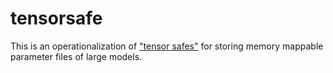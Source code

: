 # tensorsafe

This is an operationalization of
["tensor safes"](https://mmapped.blog/posts/33-transposing-tensor-files)
for storing memory mappable parameter files of large models.
